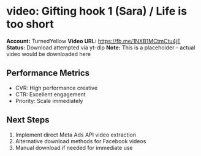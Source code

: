 # video: Gifting hook 1 (Sara) / Life is too short
**Account:** TurnedYellow
**Video URL:** https://fb.me/1NXB1MCtmCtu4jE
**Status:** Download attempted via yt-dlp
**Note:** This is a placeholder - actual video would be downloaded here

## Performance Metrics
- CVR: High performance creative
- CTR: Excellent engagement
- Priority: Scale immediately

## Next Steps
1. Implement direct Meta Ads API video extraction
2. Alternative download methods for Facebook videos
3. Manual download if needed for immediate use
